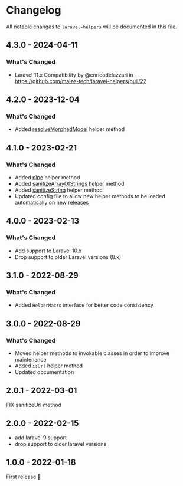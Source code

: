 # Changelog

All notable changes to `laravel-helpers` will be documented in this file.

## 4.3.0 - 2024-04-11

### What's Changed

* Laravel 11.x Compatibility by @enricodelazzari in https://github.com/maize-tech/laravel-helpers/pull/22

## 4.2.0 - 2023-12-04

### What's Changed

- Added [resolveMorphedModel](https://github.com/maize-tech/laravel-helpers#resolvemorphedmodel) helper method

## 4.1.0 - 2023-02-21

### What's Changed

- Added [pipe](https://github.com/maize-tech/laravel-helpers#pipe) helper method
- Added [sanitizeArrayOfStrings](https://github.com/maize-tech/laravel-helpers#sanitizearrayofstrings) helper method
- Added [sanitizeString](https://github.com/maize-tech/laravel-helpers#sanitizestring) helper method
- Updated config file to allow new helper methods to be loaded automatically on new releases

## 4.0.0 - 2023-02-13

### What's Changed

- Add support to Laravel 10.x
- Drop support to older Laravel versions (8.x)

## 3.1.0 - 2022-08-29

### What's Changed

- Added `HelperMacro` interface for better code consistency

## 3.0.0 - 2022-08-29

### What's Changed

- Moved helper methods to invokable classes in order to improve maintenance
- Added `isUrl` helper method
- Updated documentation

## 2.0.1 - 2022-03-01

FIX sanitizeUrl method

## 2.0.0 - 2022-02-15

- add laravel 9 support
- drop support to older laravel versions

## 1.0.0 - 2022-01-18

First release 🚀

